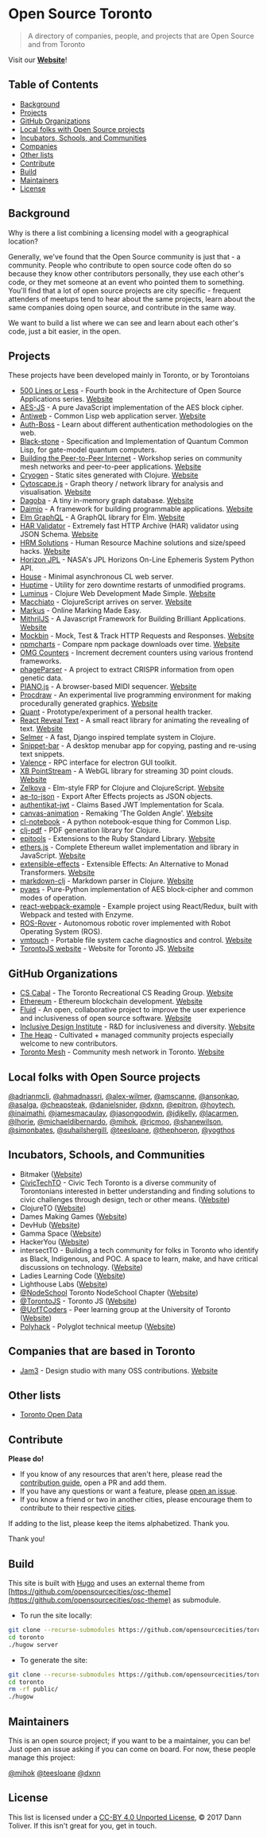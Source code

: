 # Open Source Toronto

> A directory of companies, people, and projects that are Open Source and from Toronto

Visit our [**Website**](https://opensourcecities.github.io/toronto/)!

## Table of Contents

- [Background](#background)
- [Projects](#projects)
- [GitHub Organizations](#gitHub-organizations)
- [Local folks with Open Source projects](#local-folks-with-open-source-projects)
- [Incubators, Schools, and Communities](#incubators-schools-and-communities)
- [Companies](#companies)
- [Other lists](#other-lists)
- [Contribute](#contribute)
- [Build](#build)
- [Maintainers](#maintainers)
- [License](#license)

## Background

Why is there a list combining a licensing model with a geographical location?

Generally, we've found that the Open Source community is just that - a community. People who contribute to open source code often do so because they know other contributors personally, they use each other's code, or they met someone at an event who pointed them to something. You'll find that a lot of open source projects are city specific - frequent attenders of meetups tend to hear about the same projects, learn about the same companies doing open source, and contribute in the same way.

We want to build a list where we can see and learn about each other's code, just a bit easier, in the open.

## Projects

These projects have been developed mainly in Toronto, or by Torontoians

- [500 Lines or Less](https://github.com/aosabook/500lines) - Fourth book in the Architecture of Open Source Applications series. [Website](http://aosabook.org/en/index.html)
- [AES-JS](https://github.com/ricmoo/aes-js) - A pure JavaScript implementation of the AES block cipher.
- [Antiweb](https://github.com/hoytech/antiweb) - Common Lisp web application server. [Website](https://hoytech.com/antiweb/)
- [Auth-Boss](https://github.com/teesloane/Auth-Boss) - Learn about different authentication methodologies on the web.
- [Black-stone](https://github.com/thephoeron/black-stone) - Specification and Implementation of Quantum Common Lisp, for gate-model quantum computers.
- [Building the Peer-to-Peer Internet](https://github.com/tomeshnet/p2p-internet-workshop/) - Workshop series on community mesh networks and peer-to-peer applications. [Website](https://tomesh.net/peer-to-peer-internet/)
- [Cryogen](https://github.com/cryogen-project) - Static sites generated with Clojure. [Website](http://cryogenweb.org)
- [Cytoscape.js](https://github.com/cytoscape/cytoscape.js) -  Graph theory / network library for analysis and visualisation. [Website](http://js.cytoscape.org)
- [Dagoba](https://github.com/dxnn/dagoba) - A tiny in-memory graph database. [Website](http://aosabook.org/en/500L/dagoba-an-in-memory-graph-database.html)
- [Daimio](https://github.com/dxnn/daimio) - A framework for building programmable applications. [Website](http://daimio.org)
- [Elm GraphQL](https://github.com/jamesmacaulay/elm-graphql) - A GraphQL library for Elm. [Website](http://package.elm-lang.org/packages/jamesmacaulay/elm-graphql/latest)
- [HAR Validator](https://github.com/ahmadnassri/har-validator) - Extremely fast HTTP Archive (HAR) validator using JSON Schema. [Website](https://www.npmjs.com/package/har-validator)
- [HRM Solutions](https://github.com/atesgoral/hrm-solutions) - Human Resource Machine solutions and size/speed hacks. [Website](http://atesgoral.github.io/hrm-solutions/)
- [Horizon JPL](https://github.com/mihok/horizon-jpl) - NASA's JPL Horizons On-Line Ephemeris System Python API.
- [House](https://github.com/inaimathi/house) - Minimal asynchronous CL web server.
- [Huptime](https://github.com/amscanne/huptime) - Utility for zero downtime restarts of unmodified programs.
- [Luminus](https://github.com/luminus-framework) - Clojure Web Development Made Simple. [Website](http://www.luminusweb.net)
- [Macchiato](https://github.com/macchiato-framework) - ClojureScript arrives on server. [Website](https://macchiato-framework.github.io/)
- [Markus](https://github.com/MarkUsProject/Markus) - Online Marking Made Easy.
- [MithrilJS](https://github.com/MithrilJS/mithril.js) - A Javascript Framework for Building Brilliant Applications. [Website](https://mithril.js.org)
- [Mockbin](https://github.com/Kong/mockbin) - Mock, Test & Track HTTP Requests and Responses. [Website](http://mockbin.com)
- [npmcharts](https://github.com/cheapsteak/npmcharts.com) - Compare npm package downloads over time. [Website](https://npmcharts.com)
- [OMG Counters](https://github.com/adrianmcli/omg-counters) - Increment decrement counters using various frontend frameworks.
- [phageParser](https://github.com/phageParser/phageParser) - A project to extract CRISPR information from open genetic data.
- [PIANO.js](https://github.com/ansonkao/PIANO.js) - A browser-based MIDI sequencer. [Website](http://ansonkao.github.io/piano-js/)
- [Procdraw](https://github.com/simonbates/procdraw) - An experimental live programming environment for making procedurally generated graphics. [Website](http://www.procdraw.org)
- [Quant](https://github.com/jdjkelly/quant) - Prototype/experiment of a personal health tracker.
- [React Reveal Text](https://github.com/adrianmcli/react-reveal-text) - A small react library for animating the revealing of text. [Website](https://adrianmcli.github.io/react-reveal-text/)
- [Selmer](https://github.com/yogthos/Selmer) - A fast, Django inspired template system in Clojure.
- [Snippet-bar](https://github.com/teesloane/snippet-bar) - A desktop menubar app for copying, pasting and re-using text snippets.
- [Valence](https://github.com/hoytech/valence) - RPC interface for electron GUI toolkit.
- [XB PointStream](https://github.com/asalga/XB-PointStream) - A WebGL library for streaming 3D point clouds. [Website](https://asalga.wordpress.com/)
- [Zelkova](https://github.com/jamesmacaulay/zelkova) - Elm-style FRP for Clojure and ClojureScript. [Website](http://jamesmacaulay.github.io/zelkova/doc/api/index.html)
- [ae-to-json](https://github.com/Jam3/ae-to-json) - Export After Effects projects as JSON objects.
- [authentikat-jwt](https://github.com/jasongoodwin/authentikat-jwt) - Claims Based JWT Implementation for Scala.
- [canvas-animation](https://github.com/alex-wilmer/canvas-animation) - Remaking 'The Golden Angle'. [Website](http://alex-wilmer.github.io/canvas-animation/)
- [cl-notebook](https://github.com/inaimathi/cl-notebook) - A python notebook-esque thing for Common Lisp.
- [clj-pdf](https://github.com/clj-pdf/clj-pdf) - PDF generation library for Clojure.
- [epitools](https://github.com/epitron/epitools) - Extensions to the Ruby Standard Library. [Website](https://www.rubydoc.info/github/epitron/epitools/master/frames)
- [ethers.js](https://github.com/ethers-io/ethers.js) - Complete Ethereum wallet implementation and library in JavaScript. [Website](https://docs.ethers.io/ethers.js/html/)
- [extensible-effects](https://github.com/suhailshergill/extensible-effects) - Extensible Effects: An Alternative to Monad Transformers. [Website](http://okmij.org/ftp/Haskell/extensible/)
- [markdown-clj](https://github.com/yogthos/markdown-clj) - Markdown parser in Clojure. [Website](https://rawgit.com/yogthos/markdown-clj/master/demo/markdown.html)
- [pyaes](https://github.com/ricmoo/pyaes) - Pure-Python implementation of AES block-cipher and common modes of operation.
- [react-webpack-example](https://github.com/shanewilson/react-webpack-example) - Example project using React/Redux, built with Webpack and tested with Enzyme.
- [ROS-Rover](https://github.com/danielsnider/ros-rover) - Autonomous robotic rover implemented with Robot Operating System (ROS).
- [vmtouch](https://github.com/hoytech/vmtouch) - Portable file system cache diagnostics and control. [Website](https://hoytech.com/vmtouch/)
- [TorontoJS website](https://github.com/torontojs/torontojs.com) - Website for Toronto JS. [Website](http://torontojs.com)

## GitHub Organizations

- [CS Cabal](https://github.com/CompSciCabal) - The Toronto Recreational CS Reading Group. [Website](http://compscicabal.github.io/)
- [Ethereum](https://github.com/ethereum/) - Ethereum blockchain development. [Website](https://www.ethereum.org)
- [Fluid](https://github.com/fluid-project) - An open, collaborative project to improve the user experience and inclusiveness of open source software. [Website](https://fluidproject.org/)
- [Inclusive Design Institute](https://github.com/inclusive-design) - R&D for inclusiveness and diversity. [Website](https://inclusivedesign.ca/)
- [The Heap](https://github.com/the-heap/) - Cultivated + managed community projects especially welcome to new contributors.
- [Toronto Mesh](https://github.com/tomeshnet) - Community mesh network in Toronto. [Website](https://tomesh.net)

## Local folks with Open Source projects

[@adrianmcli](https://github.com/adrianmcli), 
[@ahmadnassri](https://github.com/ahmadnassri), 
[@alex-wilmer](https://github.com/alex-wilmer), 
[@amscanne](https://github.com/amscanne), 
[@ansonkao](https://github.com/ansonkao), 
[@asalga](https://github.com/asalga), 
[@cheapsteak](https://github.com/cheapsteak), 
[@danielsnider](https://github.com/danielsnider),
[@dxnn](https://github.com/dxnn), 
[@epitron](https://github.com/epitron), 
[@hoytech](https://github.com/hoytech), 
[@inaimathi](https://github.com/inaimathi), 
[@jamesmacaulay](https://github.com/jamesmacaulay), 
[@jasongoodwin](https://github.com/jasongoodwin), 
[@jdjkelly](https://github.com/jdjkelly), 
[@lacarmen](https://github.com/lacarmen), 
[@lhorie](https://github.com/lhorie), 
[@michaeldibernardo](https://github.com/MichaelDiBernardo), 
[@mihok](https://github.com/mihok), 
[@ricmoo](https://github.com/ricmoo), 
[@shanewilson](https://github.com/shanewilson), 
[@simonbates](https://github.com/simonbates), 
[@suhailshergill](https://github.com/suhailshergill), 
[@teesloane](https://github.com/teesloane), 
[@thephoeron](https://github.com/thephoeron), 
[@yogthos](https://github.com/yogthos)

## Incubators, Schools, and Communities

- Bitmaker ([Website](https://bitmaker.co/))
- [CivicTechTO](https://github.com/civictechto) - Civic Tech Toronto is a diverse community of Torontonians interested in better understanding and finding solutions to civic challenges through design, tech or other means. ([Website](http://civictech.ca))
- ClojureTO ([Website](https://www.meetup.com/Clojure-Toronto/))
- Dames Making Games ([Website](https://dmg.to/))
- DevHub ([Website](http://devhub.ca/))
- Gamma Space ([Website](https://bentomiso.com/))
- HackerYou ([Website](http://hackeryou.com/))
- intersectTO - Building a tech community for folks in Toronto who identify as Black, Indigenous, and POC. A space to learn, make, and have critical discussions on technology. ([Website](https://twitter.com/intersect_to))
- Ladies Learning Code ([Website](https://www.canadalearningcode.ca/))
- Lighthouse Labs ([Website](https://lighthouselabs.ca/))
- [@NodeSchool](https://github.com/nodeschool/toronto) Toronto NodeSchool Chapter ([Website](https://nodeschool.io/toronto/))
- [@TorontoJS](https://github.com/torontojs) - Toronto JS ([Website](https://torontojs.com/))
- [@UofTCoders](https://github.com/UofTCoders) - Peer learning group at the University of Toronto ([Website](https://uoftcoders.github.io/))
- [Polyhack](https://www.meetup.com/polyhackTO/) - Polyglot technical meetup ([Website](https://zachgoldstein.github.io/polyhack/))

## Companies that are based in Toronto

- [Jam3](https://github.com/Jam3) - Design studio with many OSS contributions. [Website](https://www.jam3.com/)

## Other lists

- [Toronto Open Data](https://www.toronto.ca/city-government/data-research-maps/open-data/)

## Contribute

**Please do!**

- If you know of any resources that aren't here, please read the [contribution guide](https://github.com/opensourcecities/toronto/blob/master/CONTRIBUTING.md), open a PR and add them.
- If you have any questions or want a feature, please [open an issue](https://github.com/opensourcecities/toronto/issues/new).
- If you know a friend or two in another cities, please encourage them to contribute to their respective [cities](https://github.com/opensourcecities).

If adding to the list, please keep the items alphabetized. Thank you.

Thank you!

## Build

This site is built with [Hugo](https://gohugo.io/) and uses an external theme from [https://github.com/opensourcecities/osc-theme](https://github.com/opensourcecities/osc-theme) as submodule.

- To run the site locally:

```bash
git clone --recurse-submodules https://github.com/opensourcecities/toronto.git
cd toronto
./hugow server
```

- To generate the site:

```bash
git clone --recurse-submodules https://github.com/opensourcecities/toronto.git
cd toronto
rm -rf public/
./hugow
```

## Maintainers

This is an open source project; if you want to be a maintainer, you can be! Just open an issue asking if you can come on board. For now, these people manage this project:

[@mihok](https://github.com/mihok)
[@teesloane](https://github.com/teesloane)
[@dxnn](https://github.com/dxnn)

## License

This list is licensed under a [CC-BY 4.0 Unported License](https://creativecommons.org/licenses/by/4.0/), © 2017 Dann Toliver. If this isn't great for you, get in touch.
